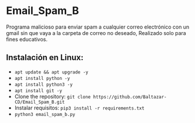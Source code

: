 # Email_Spam_B
Programa malicioso para enviar spam a cualquier correo electrónico con un gmail sin que vaya a la carpeta de correo no deseado, Realizado solo para fines educativos. 

## Instalación en Linux:
- `apt update && apt upgrade -y`
- `apt install python -y`
- `apt install python3 -y`
- `apt install git -y`
- Clone the repository: `git clone https://github.com/Baltazar-CD/Email_Spam_B.git`
- Instalar requisitos: `pip3 install -r requirements.txt`
- `python3 email_spam_b.py`
